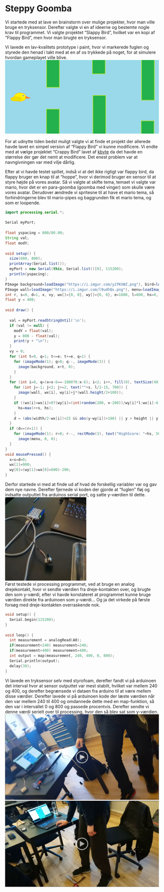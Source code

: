# Steppy Goomba 
Vi startede med at lave en brainstorm over mulige projekter, hvor man ville bruge en tryksensor. Derefter valgte vi en af ideerne og bestemte nogle krav til programmet. Vi valgte projektet “Slappy Bird”, hvilket var en kopi af “Flappy Bird”, men hvor man brugte en tryksensor.  
  
Vi lavede en lav-kvalitets prototype i paint, hvor vi markerede fuglen og styrede den henad i takt med at en af os trykkede på noget, for at simulere hvordan gameplayet ville blive.  
![simulation](./media/sketch.png)  

For at udnytte tiden bedst muligt valgte vi at finde et projekt der allerede havde lavet en simpel version af “Flappy Bird” vi kunne modificere. Vi endte med at vælge projektet “Crappy Bird” lavet af [kbyte](https://www.ktbyte.com/java-tutorial/game-walkthroughs) da det havde en størrelse der gør det nemt at modificere. Det enest problem var at navngivningen var med vilje dårlig.  
  
Efter at vi havde testet spillet, indså vi at det ikke rigtigt var flappy bird, da flappy bruger en knap til at “hoppe”, hvor vi derimod bruger en sensor til at styre højde på vores avatar. Så vi valgte at skifte tema, temaet vi valgte var mario, hvor det er en para-goomba (goomba med vinger) som skulle være vores avatar. Derudover ændrede vi spritesne til at have et mario tema, så forhindringerne blev til mario-pipes og baggrunden fik et mario tema, og som er loopende.
```Java
import processing.serial.*;

Serial myPort;

float yspacing = 800/80.00;
String val;
float modY;

void setup() {
  size(600, 800);
  printArray(Serial.list());
  myPort = new Serial(this, Serial.list()[0], 115200);
  println(yspacing);
}
PImage background=loadImage("https://i.imgur.com/y2fKVWZ.png"), bird=loadImage("https://i.imgur.com/gXph7Ya.png");
PImage wall=loadImage("https://i.imgur.com/l9udhQx.png"), menu=loadImage("https://i.imgur.com/rntxEye.png");
int r, s=0, d=1, x, vy, wx[]={0, 0}, wy[]={0, 0}, e=1800, l=600, hs=0, v=800;
float y = 400;

void draw() {
  
  val = myPort.readStringUntil('\n');
  if (val != null) {
    modY = float(val);
    y = 800 - float(val);
    print(y + "\n");
  }
  vy = 0;
  for (int t=0, q=1; t<=e; t+=e, q=1) {
    for (imageMode(1); q>0; q--, imageMode(3)) {
      image(background, x+t, 0);
    }
  }
  for (int i=0, q=(x=x-6==-1800?0:x-6); i<2; i++, fill(0), textSize(40), image(bird, l/2, y)) {
    for (int j=-1; j<2; j+=2, text(""+s, l/2-15, 700)) {
      image(wall, wx[i], wy[i]+j*(wall.height/2+100));
    }
    if ((wx[i]=wx[i]<0?(wy[i]=(int)random(200, v-200))/wy[i]*l:wx[i]-6)==l/2&&d==0) {
      hs=max(++s, hs);
    }
    d = (abs(width/2-wx[i])<25 && abs(y-wy[i])>100) || y > height || y < 0 ? 1 : d;
  } 
  if (d==(r=1)) {
    for (imageMode(1); r>0; r--, rectMode(3), text("HighScore: "+hs, 50, l))
      image(menu, 0, 0);
  }
} 
void mousePressed() {
  x=s=d=0; 
  wx[1]=900;
  wy[0]=(wy[1]=wx[0]=600)-200;
}
```
Derfor startede vi med at finde ud af hvad de forskellig variabler var og gav dem nye navne. Derefter fjernede vi koden der gjorde at “fuglen” fløj og indsatte outputtet fra arduinos serial port, og satte y-værdien til dette.  
![mathias](./media/Udklip.PNG)  
Først testede vi processing programmet, ved at bruge en analog drejekontakt, hvor vi sendte værdien fra dreje-kontakten over, og brugte den som y-værdi, efter vi havde konstateret at programmet kunne bruge værdien direkte fra arduinoen som y-værdi… Og ja det virkede på første forsøg med dreje-kontakten overraskende nok.  
```C
void setup() {
  Serial.begin(115200);
}

void loop() {
  int measurement = analogRead(A0);
  if(measurement<240) measurement=240;
  if(measurement>400) measurement=400;
  int output = map(measurement, 240, 400, 0, 800);
  Serial.println(output);
  delay(30);
}

```
Vi lavede en tryksensor selv med styrofoam, derefter fandt vi på arduinoen det interval hvor at sensor outputtet var mest stabilt, hvilket var mellem 240 og 400, og derefter begrænsede vi dataen fra arduino til at være mellem disse værdier. Derefter lavede vi på arduinoen kode der læste værdien når den var mellem 240 til 400 og omdannede dette med en map-funktion, så den var i intervallet 0 og 800 og passede procentvis. Derefter sendte vi denne værdi serielt over til processing, hvor den så blev sat som y-værdien.
[![demo1](./media/Screenshot_1.png)](https://drive.google.com/file/d/19TPxVFZP-zMg7yGOTp9KEyN7YVYG5X9Q/preview)  
[![demo2](./media/Screenshot_2.png)](https://drive.google.com/file/d/1KYcbtyh6FTVBPi7QabVsb4fBEtThw_c9/preview)
